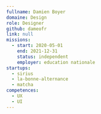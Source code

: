 ```yaml
---
fullname: Damien Boyer
domaine: Design
role: Designer
github: dameofr
link: null
missions:
  - start: 2020-05-01
    end: 2021-12-31
    status: independent
    employer: education nationale
startups:
  - sirius
  - la-bonne-alternance
  - matcha
competences:
  - UX
  - UI
---
```

